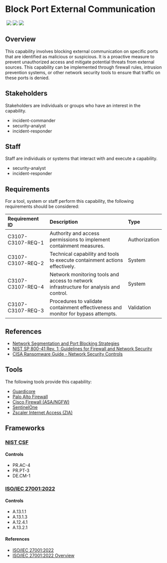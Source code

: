 # Block Port External Communication
&nbsp;![](https://img.shields.io/badge/ID-C3107-blue)&nbsp;![](https://img.shields.io/badge/Phase-Containment_%28P0003%29-blue)&nbsp;![](https://img.shields.io/badge/Category-Network-blue)
## Overview
This capability involves blocking external communication on specific ports that are identified as malicious or suspicious. It is a proactive measure to prevent unauthorized access and mitigate potential threats from external sources. This capability can be implemented through firewall rules, intrusion prevention systems, or other network security tools to ensure that traffic on these ports is denied.

## Stakeholders
Stakeholders are individuals or groups who have an interest in the capability.

- incident-commander
- security-analyst
- incident-responder

## Staff
Staff are individuals or systems that interact with and execute a capability.

- security-analyst
- incident-responder

## Requirements
For a tool, system or staff perform this capability, the following requirements should be considered:

| Requirement ID | Description | Type |
| :--- | :--- | :--- |
| C3107-C3107-REQ-1 | Authority and access permissions to implement containment measures. | Authorization|
| C3107-C3107-REQ-2 | Technical capability and tools to execute containment actions effectively. | System|
| C3107-C3107-REQ-4 | Network monitoring tools and access to network infrastructure for analysis and control. | System|
| C3107-C3107-REQ-3 | Procedures to validate containment effectiveness and monitor for bypass attempts. | Validation|

## References

- [Network Segmentation and Port Blocking Strategies](https://www.sans.org/white-papers/33649/)
- [NIST SP 800-41 Rev. 1: Guidelines for Firewall and Network Security](https://csrc.nist.gov/publications/detail/sp/800-41/rev-1/final)
- [CISA Ransomware Guide - Network Security Controls](https://www.cisa.gov/sites/default/files/publications/CISA_MS-ISAC_Ransomware%20Guide_S508C.pdf)
## Tools
The following tools provide this capability:

- [Guardicore](../tool/guardicore/C3107.md)
- [Palo Alto Firewall](../tool/palo-alto-fw/C3107.md)
- [Cisco Firewall (ASA/NGFW)](../tool/cisco-fw/C3107.md)
- [SentinelOne](../tool/sentinelone/C3107.md)
- [Zscaler Internet Access (ZIA)](../tool/zscaler-zia/C3107.md)

## Frameworks
### [NIST CSF](../frameworks/F0003.md)

#### Controls

- PR.AC-4 
- PR.PT-3 
- DE.CM-1 

### [ISO/IEC 27001:2022](../frameworks/F0002.md)

#### Controls

- A.13.1.1 
- A.13.1.3 
- A.12.4.1 
- A.13.2.1 

#### References

- [ISO/IEC 27001:2022](https://www.iso.org/standard/82875.html)
- [ISO/IEC 27001:2022 Overview](https://www.iso.org/isoiec-27001-information-security.html)